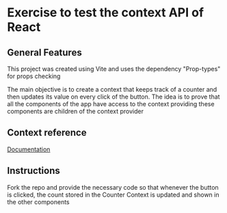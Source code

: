 # Exercise to test the context API of React

## General Features

This project was created using Vite and uses the dependency "Prop-types" for props checking

The main objective is to create a context that keeps track of a counter and then updates its value on every click of the button. The idea is to prove that all the components of the app have access to the context providing these components are children of the context provider

## Context reference

[Documentation](https://react.dev/reference/react/use)

## Instructions

Fork the repo and provide the necessary code so that whenever the button is clicked, the count stored in the Counter Context is updated and shown in the other components
